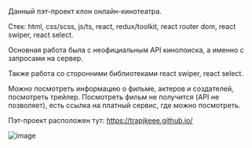 Данный пэт-проект клон онлайн-кинотеатра.

Стек: html, css/scss, js/ts, react, redux/toolkit, react router dom, react swiper, react select.

Основная работа была с неофициальным API кинопоиска, а именно с запросами на сервер.

Также работа со сторонними библиотеками react swiper, react select.

Можно посмотреть информацию о фильме, актеров и создателей, посмотреть трейлер. Посмотреть фильм не получится (API не позволяет), есть ссылка на платный сервис, где можно посмотреть.

Пэт-проект расположен тут: https://trapjkeee.github.io/

![image](https://github.com/TrapJkeee/streaming-services/assets/104526018/0f5709bc-cbb7-4ac0-a89b-2a10e8af4773)

